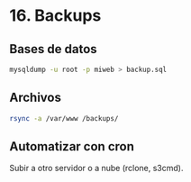 # 16. Backups

## Bases de datos
```bash
mysqldump -u root -p miweb > backup.sql
```

## Archivos
```bash
rsync -a /var/www /backups/
```

## Automatizar con cron
Subir a otro servidor o a nube (rclone, s3cmd).
